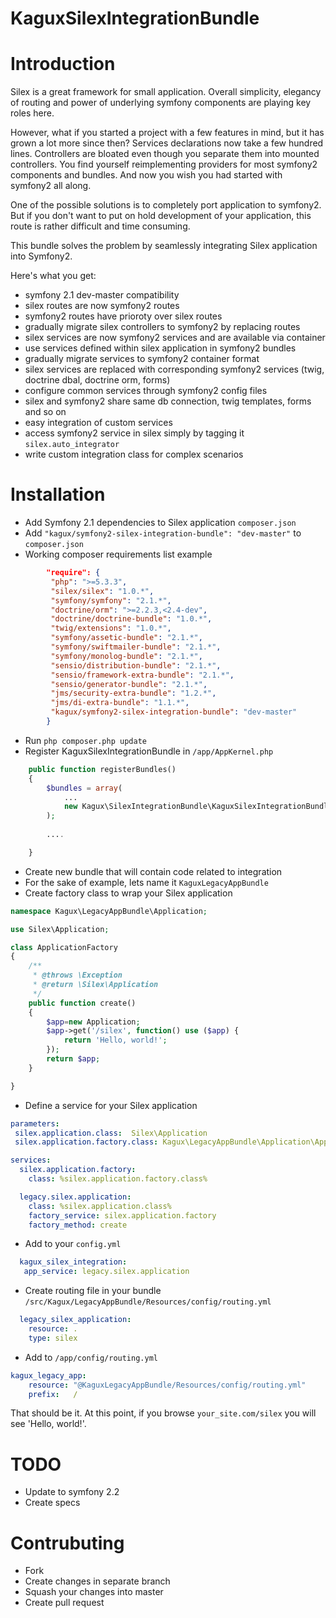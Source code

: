 KaguxSilexIntegrationBundle
===========================

# Introduction

Silex is a great framework for small application. 
Overall simplicity, elegancy of routing and power of underlying symfony components are playing key roles here.

However, what if you started a project with a few features in mind, but it has grown a lot more since then? 
Services declarations now take a few hundred lines. 
Controllers are bloated even though you separate them into mounted controllers.
You find yourself reimplementing providers for most symfony2 components and bundles. 
And now you wish you had started with symfony2 all along.

One of the possible solutions is to completely port application to symfony2. 
But if you don't want to put on hold development of your application, this route is rather difficult and time consuming.
 
This bundle solves the problem by seamlessly integrating Silex application into Symfony2.

Here's what you get:

 + symfony 2.1 dev-master compatibility
 + silex routes are now symfony2 routes
  + symfony2 routes have prioroty over silex routes
  + gradually migrate silex controllers to symfony2 by replacing routes
 + silex services are now symfony2 services and are available via container
  + use services defined within silex application in symfony2 bundles
  + gradually migrate services to symfony2 container format
 + silex services are replaced with corresponding symfony2 services (twig, doctrine dbal, doctrine orm, forms)
  + configure common services through symfony2 config files
  + silex and symfony2 share same db connection, twig templates, forms and so on
 + easy integration of custom services
  + access symfony2 service in silex simply by tagging it `silex.auto_integrator`
  + write custom integration class for complex scenarios

# Installation
 + Add Symfony 2.1 dependencies to Silex application `composer.json` 
 + Add `"kagux/symfony2-silex-integration-bundle": "dev-master"` to `composer.json` 
  + Working composer requirements list example
  
``` json
        "require": { 
         "php": ">=5.3.3",
         "silex/silex": "1.0.*",
         "symfony/symfony": "2.1.*",        
         "doctrine/orm": ">=2.2.3,<2.4-dev",        
         "doctrine/doctrine-bundle": "1.0.*",
         "twig/extensions": "1.0.*",        
         "symfony/assetic-bundle": "2.1.*",        
         "symfony/swiftmailer-bundle": "2.1.*",        
         "symfony/monolog-bundle": "2.1.*",        
         "sensio/distribution-bundle": "2.1.*",        
         "sensio/framework-extra-bundle": "2.1.*",        
         "sensio/generator-bundle": "2.1.*",
         "jms/security-extra-bundle": "1.2.*",
         "jms/di-extra-bundle": "1.1.*",
         "kagux/symfony2-silex-integration-bundle": "dev-master"
        }
```  
 +  Run `php composer.php update`
 +  Register KaguxSilexIntegrationBundle in `/app/AppKernel.php`

``` php
    public function registerBundles()
    {
        $bundles = array(
            ...
            new Kagux\SilexIntegrationBundle\KaguxSilexIntegrationBundle()
        );
        
        ....

    } 
```

 +  Create new bundle that will contain code related to integration
   + For the sake of example, lets name it `KaguxLegacyAppBundle`
 +  Create factory class to wrap your Silex application 

``` php
namespace Kagux\LegacyAppBundle\Application;

use Silex\Application;

class ApplicationFactory
{
    /**
     * @throws \Exception
     * @return \Silex\Application
     */
    public function create()
    {
        $app=new Application;
        $app->get('/silex', function() use ($app) {
            return 'Hello, world!';
        });
        return $app;
    }

}
```
   + Define a service for your Silex application
   
``` yaml   
parameters:
 silex.application.class:  Silex\Application
 silex.application.factory.class: Kagux\LegacyAppBundle\Application\ApplicationFactory

services:
  silex.application.factory:
    class: %silex.application.factory.class%

  legacy.silex.application:
    class: %silex.application.class%
    factory_service: silex.application.factory
    factory_method: create
```

  + Add to your `config.yml`
  
``` yaml  
  kagux_silex_integration:
   app_service: legacy.silex.application
```
  + Create routing file in your bundle `/src/Kagux/LegacyAppBundle/Resources/config/routing.yml`
  
``` yaml   
  legacy_silex_application:
    resource: .
    type: silex
```

  + Add to `/app/config/routing.yml`

``` yaml  
kagux_legacy_app:
    resource: "@KaguxLegacyAppBundle/Resources/config/routing.yml"
    prefix:   /
```

That should be it. At this point, if you browse `your_site.com/silex` you will see 'Hello, world!'.

# TODO
 + Update to  symfony 2.2
 + Create specs
 
# Contrubuting 
  + Fork 
  + Create changes in separate branch
  + Squash your changes into master
  + Create pull request
  
  
  






